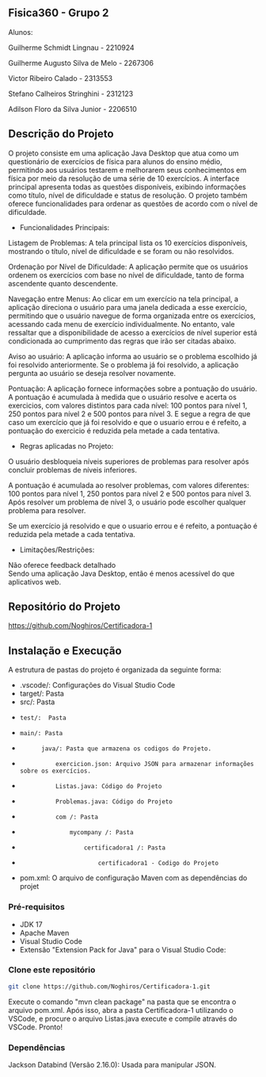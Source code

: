 
## Fisica360 - Grupo 2

Alunos:

Guilherme Schmidt Lingnau - 2210924

Guilherme Augusto Silva de Melo - 2267306

Victor Ribeiro Calado - 2313553

Stefano Calheiros Stringhini - 2312123

Adilson Floro da Silva Junior - 2206510
## Descrição do Projeto

O projeto consiste em uma aplicação Java Desktop que atua como um questionário de exercícios de física para alunos do ensino médio, permitindo aos usuários testarem e melhorarem seus conhecimentos em física por meio da resolução de uma série de 10 exercícios. A interface principal apresenta todas as questões disponíveis, exibindo informações como título, nível de dificuldade e status de resolução. O projeto também oferece funcionalidades para ordenar as questões de acordo com o nível de dificuldade.

- Funcionalidades Principais:

Listagem de Problemas: A tela principal lista os 10 exercícios disponíveis, mostrando o título, nível de dificuldade e se foram ou não resolvidos.

Ordenação por Nível de Dificuldade: A aplicação permite que os usuários ordenem os exercícios com base no nível de dificuldade, tanto de forma ascendente quanto descendente.

Navegação entre Menus: Ao clicar em um exercício na tela principal, a aplicação direciona o usuário para uma janela dedicada a esse exercício, permitindo que o usuário navegue de forma organizada entre os exercícios, acessando cada menu de exercício individualmente. No entanto, vale ressaltar que a disponibilidade de acesso a exercícios de nível superior está condicionada ao cumprimento das regras que irão ser citadas abaixo.

Aviso ao usuário: A aplicação informa ao usuário se o problema escolhido já foi resolvido anteriormente. Se o problema já foi resolvido, a aplicação pergunta ao usuário se deseja resolver novamente.

Pontuação: A aplicação fornece informações sobre a pontuação do usuário. A pontuação é acumulada à medida que o usuário resolve e acerta os exercicios, com valores distintos para cada nível: 100 pontos para nível 1, 250 pontos para nível 2 e 500 pontos para nível 3. E segue a regra de que caso um exercício que já foi resolvido e que o usuario errou e é refeito, a pontuação do exercicio é reduzida pela metade a cada tentativa.


- Regras aplicadas no Projeto:

O usuário desbloqueia níveis superiores de problemas para resolver após concluir problemas de níveis inferiores.

A pontuação é acumulada ao resolver problemas, com valores diferentes: 100 pontos para nível 1, 250 pontos para nível 2 e 500 pontos para nível 3.
Após resolver um problema de nível 3, o usuário pode escolher qualquer problema para resolver.

Se um exercício já resolvido e que o usuario errou e é refeito, a pontuação é reduzida pela metade a cada tentativa.

- Limitações/Restrições:

Não oferece feedback detalhado                    
Sendo uma aplicação Java Desktop, então é menos acessível do que aplicativos web.
## Repositório do Projeto

https://github.com/Noghiros/Certificadora-1
## Instalação e Execução

A estrutura de pastas do projeto é organizada da seguinte forma:

- .vscode/: Configurações do Visual Studio Code 
- target/:  Pasta
- src/: Pasta
-     test/:  Pasta
-     main/: Pasta
-           java/: Pasta que armazena os codigos do Projeto.
-               exercicion.json: Arquivo JSON para armazenar informações sobre os exercícios.
-               Listas.java: Código do Projeto 
-               Problemas.java: Código do Projeto
-               com /: Pasta
-                   mycompany /: Pasta
-                       certificadora1 /: Pasta
-                           certificadora1 - Codigo do Projeto


- pom.xml: O arquivo de configuração  Maven com as dependências do projet
### Pré-requisitos
- JDK 17
- Apache Maven
- Visual Studio Code
- Extensão "Extension Pack for Java" para o Visual Studio Code:

### Clone este repositório


```bash
git clone https://github.com/Noghiros/Certificadora-1.git
``` 

Execute o comando "mvn clean package" na pasta que se encontra o arquivo pom.xml.
Após isso, abra a pasta Certificadora-1 utilizando o VSCode, e procure o arquivo Listas.java execute e compile através do VSCode. 
Pronto!

### Dependências


Jackson Databind (Versão 2.16.0): Usada para manipular JSON.
